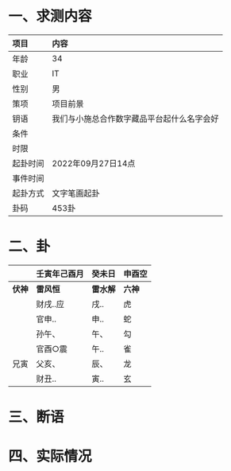 # 一、求测内容
|项目|内容|
|:-|:-|
|年龄|34|
|职业|IT|
|性别|男|
|策项|项目前景|
|钥语|我们与小施总合作数字藏品平台起什么名字会好|
|条件||
|时限||
|起卦时间|2022年09月27日14点|
|事件时间||
|起卦方式|文字笔画起卦|
|卦码|453卦|

# 二、卦
||壬寅年己酉月|癸未日|申酉空|
|:-|:-|:-|:-|
|**伏神**|**雷风恒**|**雷水解**|**六神**|
||财戌..应|戌..|虎|
||官申..|申..|蛇|
||孙午、|午、|勾|
||官酉○震|午..|雀|
|兄寅|父亥、|辰、|龙|
||财丑..|寅..|玄|


# 三、断语

# 四、实际情况